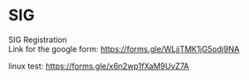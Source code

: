 # SIG
SIG Registration  
Link for the google form: https://forms.gle/WLjjTMK1jG5odj9NA

linux test:
https://forms.gle/x6n2wp1fXaM9UvZ7A
